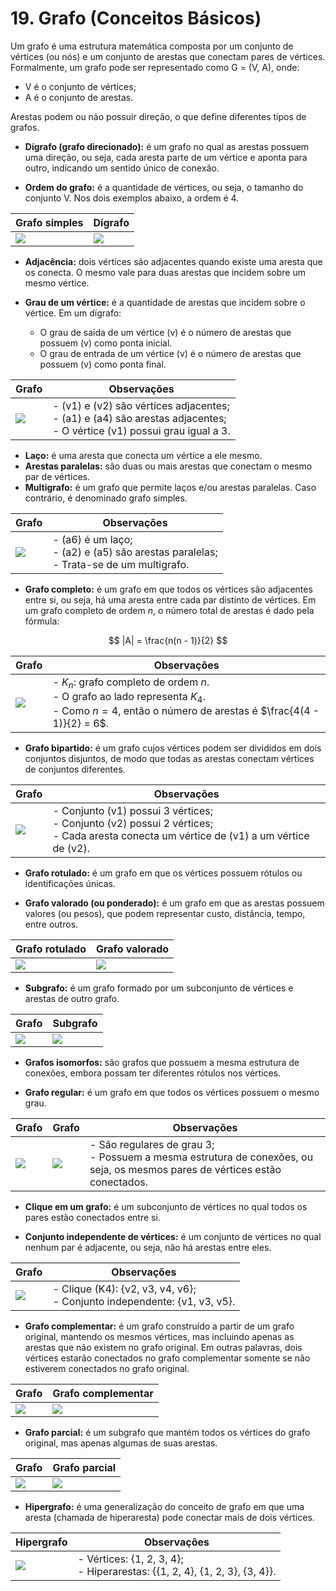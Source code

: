 # 19. Grafo (Conceitos Básicos)

Um grafo é uma estrutura matemática composta por um conjunto de vértices (ou nós) e um conjunto de arestas que conectam pares de vértices. Formalmente, um grafo pode ser representado como G = (V, A), onde:

- V é o conjunto de vértices;
- A é o conjunto de arestas.

Arestas podem ou não possuir direção, o que define diferentes tipos de grafos.

- **Dígrafo (grafo direcionado):** é um grafo no qual as arestas possuem uma direção, ou seja, cada aresta parte de um vértice e aponta para outro, indicando um sentido único de conexão.

- **Ordem do grafo:** é a quantidade de vértices, ou seja, o tamanho do conjunto V. Nos dois exemplos abaixo, a ordem é 4.

| Grafo simples | Dígrafo |
| ------------- | ------- |
| <img src="../imgs/grafo_simples.png" style="max-height: 60vh;"/> | <img src="../imgs/digrafo.png" style="max-height: 60vh;"/> |

- **Adjacência:** dois vértices são adjacentes quando existe uma aresta que os conecta. O mesmo vale para duas arestas que incidem sobre um mesmo vértice.

- **Grau de um vértice:** é a quantidade de arestas que incidem sobre o vértice. Em um dígrafo:
  - O grau de saída de um vértice \(v\) é o número de arestas que possuem \(v\) como ponta inicial.
  - O grau de entrada de um vértice \(v\) é o número de arestas que possuem \(v\) como ponta final.

| Grafo         | Observações |
| ------------- | ----------- |
| <img src="../imgs/adjacencia_grau.png" style="max-height: 60vh;" /> | - \(v1\) e \(v2\) são vértices adjacentes;<br> - \(a1\) e \(a4\) são arestas adjacentes;<br> - O vértice \(v1\) possui grau igual a 3. |

- **Laço:** é uma aresta que conecta um vértice a ele mesmo.
- **Arestas paralelas:** são duas ou mais arestas que conectam o mesmo par de vértices.
- **Multigrafo:** é um grafo que permite laços e/ou arestas paralelas. Caso contrário, é denominado grafo simples.

| Grafo         | Observações |
| ------------- | ----------- |
| <img src="../imgs/multigrafo.png" style="max-height: 60vh;" /> | - \(a6\) é um laço;<br> - \(a2\) e \(a5\) são arestas paralelas;<br> - Trata-se de um multigrafo. |

- **Grafo completo:** é um grafo em que todos os vértices são adjacentes entre si, ou seja, há uma aresta entre cada par distinto de vértices. Em um grafo completo de ordem $n$, o número total de arestas é dado pela fórmula:

$$
|A| = \frac{n(n - 1)}{2}
$$

| Grafo | Observações |
| ----- | ----------- |
| <img src="../imgs/grafo_completo.png" style="max-height: 60vh;" /> | - $K_n$: grafo completo de ordem $n$.<br>- O grafo ao lado representa $K_4$.<br>- Como $n = 4$, então o número de arestas é $\frac{4(4 - 1)}{2} = 6$. |

- **Grafo bipartido:** é um grafo cujos vértices podem ser divididos em dois conjuntos disjuntos, de modo que todas as arestas conectam vértices de conjuntos diferentes.

| Grafo | Observações |
| ----- | ----------- |
| <img src="../imgs/grafo_bipartido.png" style="max-height: 60vh;" /> | - Conjunto \(v1\) possui 3 vértices;<br> - Conjunto \(v2\) possui 2 vértices;<br> - Cada aresta conecta um vértice de \(v1\) a um vértice de \(v2\). |

- **Grafo rotulado:** é um grafo em que os vértices possuem rótulos ou identificações únicas.

- **Grafo valorado (ou ponderado):** é um grafo em que as arestas possuem valores (ou pesos), que podem representar custo, distância, tempo, entre outros.

| Grafo rotulado | Grafo valorado |
| -------------- | -------------- |
| <img src="../imgs/grafo_rotulado.png" style="max-height: 60vh;"/> | <img src="../imgs/grafo_valorado.png" style="max-height: 60vh;"/> |

- **Subgrafo:** é um grafo formado por um subconjunto de vértices e arestas de outro grafo.

| Grafo | Subgrafo |
| ----- | -------- |
| <img src="../imgs/grafo_inteiro.png" style="max-height: 60vh;"/> | <img src="../imgs/subgrafo.png" style="max-height: 60vh;"/> |

- **Grafos isomorfos:** são grafos que possuem a mesma estrutura de conexões, embora possam ter diferentes rótulos nos vértices.

- **Grafo regular:** é um grafo em que todos os vértices possuem o mesmo grau.

| Grafo | Grafo | Observações |
| ----- | ----- | ----------- |
| <img src="../imgs/grafo_isomorfo.png" style="max-height: 60vh;"/> | <img src="../imgs/grafo_isomorfo1.png" style="max-height: 60vh;"/> | - São regulares de grau 3;<br>- Possuem a mesma estrutura de conexões, ou seja, os mesmos pares de vértices estão conectados. |

- **Clique em um grafo:** é um subconjunto de vértices no qual todos os pares estão conectados entre si.

- **Conjunto independente de vértices:** é um conjunto de vértices no qual nenhum par é adjacente, ou seja, não há arestas entre eles.

| Grafo | Observações |
| ----- | ----------- |
| <img src="../imgs/grafo_clique.png" style="max-height: 60vh;"/> | - Clique \(K4\): {v2, v3, v4, v6}; <br> - Conjunto independente: {v1, v3, v5}. |

- **Grafo complementar:** é um grafo construído a partir de um grafo original, mantendo os mesmos vértices, mas incluindo apenas as arestas que não existem no grafo original. Em outras palavras, dois vértices estarão conectados no grafo complementar somente se não estiverem conectados no grafo original.

| Grafo | Grafo complementar |
| ----- | ------------------ |
| <img src="../imgs/grafo_complementar.png" style="max-height: 60vh;"/> | <img src="../imgs/grafo_complementar1.png" style="max-height: 60vh;"/> |

- **Grafo parcial:** é um subgrafo que mantém todos os vértices do grafo original, mas apenas algumas de suas arestas.

| Grafo | Grafo parcial |
| ----- | ------------- |
| <img src="../imgs/grafo_clique.png" style="max-height: 60vh;"/> | <img src="../imgs/grafo_parcial.png" style="max-height: 60vh;"/> |

- **Hipergrafo:** é uma generalização do conceito de grafo em que uma aresta (chamada de hiperaresta) pode conectar mais de dois vértices.

| Hipergrafo | Observações |
| ---------- | ----------- |
| <img src="../imgs/hipergrafo.png" style="max-height: 60vh;"/> | - Vértices: {1, 2, 3, 4}; <br> - Hiperarestas: {{1, 2, 4}, {1, 2, 3}, {3, 4}}. |